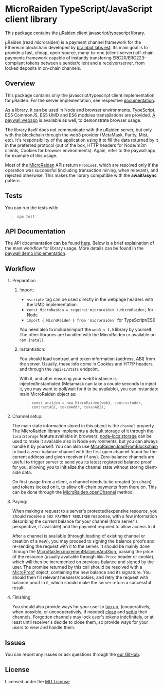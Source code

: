 # MicroRaiden TypeScript/JavaScript client library

This package contains the µRaiden client javascript/typescript library.

µRaiden (read microraiden) is a payment channel framework for the Ethereum blockchain developed by [brainbot labs est](https://brainbot.li/). Its main goal is to provide a fast, cheap, open-source, many-to-one (client-server) off-chain payments framework capable of instantly transfering ERC20/ERC223-compliant tokens between a sender/client and a receiver/server, from locked deposits in on-chain channels.

## Overview

This package contains only the javascript/typescript client implementation for µRaiden.
For the server implementation, see respective [documentation](https://github.com/raiden-network/microraiden/blob/master/README.md).

As a library, it can be used in Node and browser environments.
TypeScript, ES5 CommonJS, ES5 UMD and ES6 modules transpilations are provided.
[A paywall webapp](../index.html) is available as well, to demonstrate browser usage.

The library itself does not communicate with the µRaiden server, but only with the blockchain through the web3 provider (MetaMask, Parity, Mist, etc). It's responsibility of the application using it to fill the data returned by it in the preferred protocol (out of the box, HTTP headers for Node/m2m clients, Cookies for browser environments). Again, refer to the paywall app for example of this usage.

Most of the [MicroRaiden](./docs/classes/microraiden.md) APIs return `Promise`s, which are resolved only if the operation was successful (including transaction mining, when relevant), and rejected otherwise. This makes the library compatible with the **await/async** pattern.

## Tests

You can run the tests with:

>     npm test


## API Documentation

The API documentation can be found [here](./docs/README.md). Below is a brief explaination of the main workflow for library usage. More details can be found in the [paywall demo implementation](../js/main.js).

## Workflow

1. Preparation

    1. Import:
        - `<script>` tag can be used directly in the webpage headers with the UMD implementation.
        - `const MicroRaiden = require('microraiden').MicroRaiden;` for Node
        - `import { MicroRaiden } from 'microraiden'` for TypeScript/ES6

        You need also to include/import the `web3 < 1.0` library by yourself. The other libraries are bundled with the MicroRaiden or available on `npm install`.

    2. Instantiation:

        You should load contract and token information (address, ABI) from the server. Usually, these info come in Cookies and HTTP headers, and through the `/api/1/stats` endpoint.

        With it, and after ensuring your web3 instance is injected/instantiated (Metamask can take a couple seconds to inject it, you may want to poll/wait for it to be available), you can instantiate main MicroRaiden object as:

        >     const uraiden = new MicroRaiden(web3, contractAddr, contractABI, tokenAddr, tokenABI);

2. Channel setup:

    The main state information stored in this object is the `channel` property. The MicroRaiden library implements a default storage of it through the `localStorage` feature available in browsers. [node-localstorage](https://www.npmjs.com/package/node-localstorage) can be used to make it available also in Node environments, but you can always handle it by yourself. You can also use [MicroRaiden.loadFromBlockchain](./docs/classes/microraiden.md#loadchannelfromblockchain) to load a zero-balance channel with the first open channel found for the current address and given receiver (if any). Zero-balance channels are useful to trigger server to send you its latest registered balance proof for you, allowing you to initialize the channel state without storing client-side data.

    On first usage from a client, a channel needs to be created (on chain) and tokens locked on it, to allow off-chain payments from there on. This can be done through the [MicroRaiden.openChannel](./docs/classes/microraiden.md#openchannel) method.

3. Paying:

    When making a request to a server's protected/expensive resource, you should receive a `402 PAYMENT REQUIRED` response, with a few information describing the current balance for your channel (from server's perspective, if available) and the payment required to allow access to it.

    After a channel is available (through loading of existing channel or creation of a new), you may proceed to signing the balance proofs and re-sending the request with it to the server. It should be mainly done through the [MicroRaiden.incrementBalanceAndSign](./docs/classes/microraiden.md#incrementbalanceandsign), passing the price of the resource (usually available through `RDN-Price` header or cookie), which will then be incremented on previous balance and signed by the user. The promise returned by this call should be resolved with a [MicroProof](./docs/interfaces/microproof.md) object, containing the new balance and its signature. You should then fill relevant headers/cookies, and retry the request with balance proof in it, which should make the server return a successful result.

4. Finishing:

    You should also provide ways for your user to [top up](./docs/classes/microraiden.md#topupchannel), (cooperatively, when possible, or uncooperatively, if needed) [close](./docs/classes/microraiden.md#closechannel) and [settle](./docs/classes/microraiden.md#settlechannel) their channels. Forgotten channels may lock user's tokens indefinitely, or at least until receiver's decide to close them, so provide ways for your users to view and handle them.

## Issues

You can report any issues or ask questions through the [our GitHub](https://github.com/raiden-network/microraiden/issues).

## License

Licensed under the [MIT License](./LICENSE)

